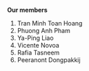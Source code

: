 **Our members**

1. Tran Minh Toan Hoang
2. Phuong Anh Pham
3. Ya-Ping Liao
4. Vicente Novoa
5. Rafia Tasneem
6. Peeranont Dongpakkij

